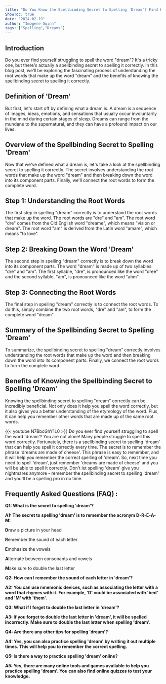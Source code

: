 ```yaml
---
title: "Do You Know the Spellbinding Secret to Spelling 'Dream'? Find Out Now!"
ShowToc: true 
date: "2024-02-19"
author: "Imogene Guinn" 
tags: ["Spelling","Dreams"]
---
```

## Introduction

Do you ever find yourself struggling to spell the word "dream"? It's a tricky one, but there's actually a spellbinding secret to spelling it correctly. In this blog post, we'll be exploring the fascinating process of understanding the root words that make up the word "dream" and the benefits of knowing the spellbinding secret to spelling it correctly.

## Definition of 'Dream'

But first, let's start off by defining what a dream is. A dream is a sequence of images, ideas, emotions, and sensations that usually occur involuntarily in the mind during certain stages of sleep. Dreams can range from the mundane to the supernatural, and they can have a profound impact on our lives.

## Overview of the Spellbinding Secret to Spelling 'Dream'

Now that we've defined what a dream is, let's take a look at the spellbinding secret to spelling it correctly. The secret involves understanding the root words that make up the word "dream" and then breaking down the word into its component parts. Finally, we'll connect the root words to form the complete word.

## Step 1: Understanding the Root Words

The first step in spelling "dream" correctly is to understand the root words that make up the word. The root words are "dre" and "am". The root word "dre" comes from the Old English word "dreame", which means "vision or dream". The root word "am" is derived from the Latin word "amare", which means "to love".

## Step 2: Breaking Down the Word 'Dream'

The second step in spelling "dream" correctly is to break down the word into its component parts. The word "dream" is made up of two syllables: "dre" and "am". The first syllable, "dre", is pronounced like the word "dree" and the second syllable, "am", is pronounced like the word "ahm".

## Step 3: Connecting the Root Words

The final step in spelling "dream" correctly is to connect the root words. To do this, simply combine the two root words, "dre" and "am", to form the complete word "dream".

## Summary of the Spellbinding Secret to Spelling 'Dream'

To summarize, the spellbinding secret to spelling "dream" correctly involves understanding the root words that make up the word and then breaking down the word into its component parts. Finally, we connect the root words to form the complete word.

## Benefits of Knowing the Spellbinding Secret to Spelling 'Dream'

Knowing the spellbinding secret to spelling "dream" correctly can be incredibly beneficial. Not only does it help you spell the word correctly, but it also gives you a better understanding of the etymology of the word. Plus, it can help you remember other words that are made up of the same root words.

{{< youtube N7BbcGhY1L0 >}} 
Do you ever find yourself struggling to spell the word 'dream'? You are not alone! Many people struggle to spell this word correctly. Fortunately, there is a spellbinding secret to spelling 'dream' that can help you spell it correctly every time. The secret is to remember the phrase 'dreams are made of cheese'. This phrase is easy to remember, and it will help you remember the correct spelling of 'dream'. So, next time you need to spell 'dream', just remember 'dreams are made of cheese' and you will be able to spell it correctly. Don't let spelling 'dream' give you nightmares anymore - remember the spellbinding secret to spelling 'dream' and you'll be a spelling pro in no time.

## Frequently Asked Questions (FAQ) :
**Q1: What is the secret to spelling 'dream'?**

**A1: The secret to spelling 'dream' is to remember the acronym D-R-E-A-M:**

**D**raw a picture in your head

**R**emember the sound of each letter

**E**mphasize the vowels

**A**lternate between consonants and vowels

**M**ake sure to double the last letter

**Q2: How can I remember the sound of each letter in 'dream'?**

**A2: You can use mnemonic devices, such as associating the letter with a word that rhymes with it. For example, 'D' could be associated with 'bed' and 'M' with 'them'.**

**Q3: What if I forget to double the last letter in 'dream'?**

**A3: If you forget to double the last letter in 'dream', it will be spelled incorrectly. Make sure to double the last letter when spelling 'dream'.**

**Q4: Are there any other tips for spelling 'dream'?**

**A4: Yes, you can also practice spelling 'dream' by writing it out multiple times. This will help you to remember the correct spelling.**

**Q5: Is there a way to practice spelling 'dream' online?**

**A5: Yes, there are many online tools and games available to help you practice spelling 'dream'. You can also find online quizzes to test your knowledge.**





